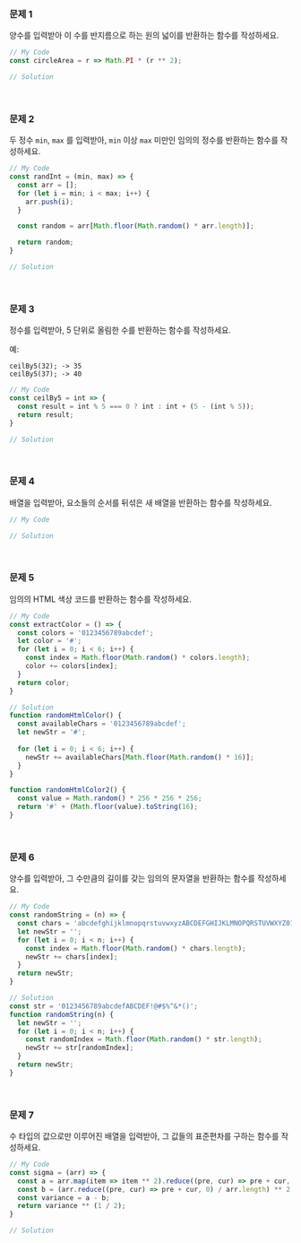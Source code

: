 ### 문제 1

양수를 입력받아 이 수를 반지름으로 하는 원의 넓이를 반환하는 함수를 작성하세요.

```javascript
// My Code
const circleArea = r => Math.PI * (r ** 2);

// Solution
```

<br />

### 문제 2

두 정수 `min`, `max` 를 입력받아, `min` 이상 `max` 미만인 임의의 정수를 반환하는 함수를 작성하세요.

```javascript
// My Code
const randInt = (min, max) => {
  const arr = [];
  for (let i = min; i < max; i++) {
    arr.push(i);
  }

  const random = arr[Math.floor(Math.random() * arr.length)];

  return random;
}

// Solution
```

<br />

### 문제 3

정수를 입력받아, 5 단위로 올림한 수를 반환하는 함수를 작성하세요.

예:
```
ceilBy5(32); -> 35
ceilBy5(37); -> 40
```

```javascript
// My Code
const ceilBy5 = int => {
  const result = int % 5 === 0 ? int : int + (5 - (int % 5));
  return result;
}

// Solution
```

<br />

### 문제 4

배열을 입력받아, 요소들의 순서를 뒤섞은 새 배열을 반환하는 함수를 작성하세요.

```javascript
// My Code

// Solution
```

<br />

### 문제 5

임의의 HTML 색상 코드를 반환하는 함수를 작성하세요.

```javascript
// My Code
const extractColor = () => {
  const colors = '0123456789abcdef';
  let color = '#';
  for (let i = 0; i < 6; i++) {
    const index = Math.floor(Math.random() * colors.length);
    color += colors[index];
  }
  return color;
}

// Solution
function randomHtmlColor() {
  const availableChars = '0123456789abcdef';
  let newStr = '#';
  
  for (let i = 0; i < 6; i++) {
    newStr += availableChars[Math.floor(Math.random() * 16)];
  }
}

function randomHtmlColor2() {
  const value = Math.random() * 256 * 256 * 256;
  return '#' + (Math.floor(value).toString(16);
}
```

<br />

### 문제 6

양수를 입력받아, 그 수만큼의 길이를 갖는 임의의 문자열을 반환하는 함수를 작성하세요.

```javascript
// My Code
const randomString = (n) => {
  const chars = 'abcdefghijklmnopqrstuvwxyzABCDEFGHIJKLMNOPQRSTUVWXYZ0123456789';
  let newStr = '';
  for (let i = 0; i < n; i++) {
    const index = Math.floor(Math.random() * chars.length);
    newStr += chars[index];
  }
  return newStr;
}

// Solution
const str = '0123456789abcdefABCDEF!@#$%^&*()';
function randomString(n) {
  let newStr = '';
  for (let i = 0; i < n; i++) {
    const randomIndex = Math.floor(Math.random() * str.length);
    newStr += str[randomIndex];
  }
  return newStr;
}
```

<br />

### 문제 7

수 타입의 값으로만 이루어진 배열을 입력받아, 그 값들의 표준편차를 구하는 함수를 작성하세요.

```javascript
// My Code
const sigma = (arr) => {
  const a = arr.map(item => item ** 2).reduce((pre, cur) => pre + cur, 0) / arr.length;
  const b = (arr.reduce((pre, cur) => pre + cur, 0) / arr.length) ** 2;
  const variance = a - b;
  return variance ** (1 / 2);
}

// Solution
```

<br />